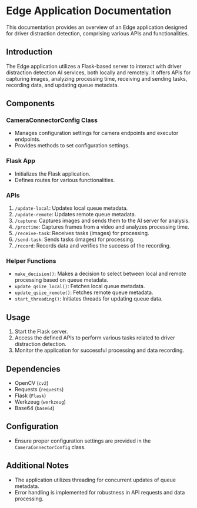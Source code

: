 # Edge Application Documentation

This documentation provides an overview of an Edge application designed for driver distraction detection, comprising various APIs and functionalities.

## Introduction

The Edge application utilizes a Flask-based server to interact with driver distraction detection AI services, both locally and remotely. It offers APIs for capturing images, analyzing processing time, receiving and sending tasks, recording data, and updating queue metadata.

## Components

### CameraConnectorConfig Class

- Manages configuration settings for camera endpoints and executor endpoints.
- Provides methods to set configuration settings.

### Flask App

- Initializes the Flask application.
- Defines routes for various functionalities.

### APIs

1. `/update-local`: Updates local queue metadata.
2. `/update-remote`: Updates remote queue metadata.
3. `/capture`: Captures images and sends them to the AI server for analysis.
4. `/proctime`: Captures frames from a video and analyzes processing time.
5. `/receive-task`: Receives tasks (images) for processing.
6. `/send-task`: Sends tasks (images) for processing.
7. `/record`: Records data and verifies the success of the recording.

### Helper Functions

- `make_decision()`: Makes a decision to select between local and remote processing based on queue metadata.
- `update_qsize_local()`: Fetches local queue metadata.
- `update_qsize_remote()`: Fetches remote queue metadata.
- `start_threading()`: Initiates threads for updating queue data.

## Usage

1. Start the Flask server.
2. Access the defined APIs to perform various tasks related to driver distraction detection.
3. Monitor the application for successful processing and data recording.

## Dependencies

- OpenCV (`cv2`)
- Requests (`requests`)
- Flask (`Flask`)
- Werkzeug (`werkzeug`)
- Base64 (`base64`)

## Configuration

- Ensure proper configuration settings are provided in the `CameraConnectorConfig` class.

## Additional Notes

- The application utilizes threading for concurrent updates of queue metadata.
- Error handling is implemented for robustness in API requests and data processing.
